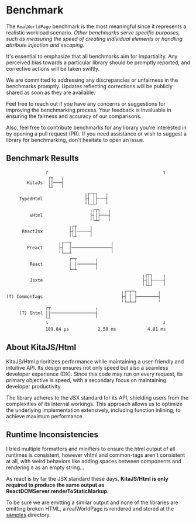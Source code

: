 # Benchmark

The `RealWorldPage` benchmark is the most meaningful since it represents a realistic
workload scenario. _Other benchmarks serve specific purposes, such as measuring the speed
of creating individual elements or handling attribute injection and escaping._

It's essential to emphasize that all benchmarks aim for impartiality. Any perceived bias
towards a particular library should be promptly reported, and corrective actions will be
taken swiftly.

We are committed to addressing any discrepancies or unfairness in the benchmarks promptly.
Updates reflecting corrections will be publicly shared as soon as they are available.

Feel free to reach out if you have any concerns or suggestions for improving the
benchmarking process. Your feedback is invaluable in ensuring the fairness and accuracy of
our comparisons.

Also, feel free to contribute benchmarks for any library you're interested in by opening a
pull request (PR). If you need assistance or wish to suggest a library for benchmarking,
don't hesitate to open an issue.

## Benchmark Results

```txt
               ┌                                            ┐
                ┌┬   ╷
        KitaJs  ││───┤
                └┴   ╵
                              ╷┌─┬┐   ╷
     TypedHtml                ├┤ │├───┤
                              ╵└─┴┘   ╵
                                ╷┌┬┐   ╷
         vHtml                  ├┤│├───┤
                                ╵└┴┘   ╵
                        ╷┌┬     ╷
      ReactJsx          ├┤│─────┤
                        ╵└┴     ╵
                    ╷┌──┬               ╷
        Preact      ├┤  │───────────────┤
                    ╵└──┴               ╵
                        ┌─┬       ╷
         React          │ │───────┤
                        └─┴       ╵
                                                    ╷┌┬┐    ╷
         Jsxte                                      ├┤│├────┤
                                                    ╵└┴┘    ╵
                                            ╷┌─┬─┐        ╷
(T) CommonTags                              ├┤ │ ├────────┤
                                            ╵└─┴─┘        ╵
               ┌┬                 ╷
     (T) Ghtml ││─────────────────┤
               └┴                 ╵
               └                                            ┘
               189.84 µs           2.50 ms            4.81 ms
```

## About KitaJS/Html

KitaJS/Html prioritizes performance while maintaining a user-friendly and intuitive API.
Its design ensures not only speed but also a seamless developer experience (DX). Since
this code may run on every request, its primary objective is speed, with a secondary focus
on maintaining developer productivity.

The library adheres to the JSX standard for its API, shielding users from the complexities
of its internal workings. This approach allows us to optimize the underlying
implementation extensively, including function inlining, to achieve maximum performance.

## Runtime Inconsistencies

I tried multiple formatters and minifiers to ensure the html output of all runtimes is
consistent, however vhtml and common-tags aren't consistent at all, with weird behaviors
like adding spaces between components and rendering `0` as an empty string...

As react is by far the JSX standard these days, **KitaJS/Html is only required to produce
the same output as ReactDOMServer.renderToStaticMarkup**.

To be sure we are emitting a similar output and none of the libraries are emitting broken
HTML, a realWorldPage is rendered and stored at the [samples](./runner/samples) directory.
